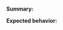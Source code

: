 **Summary:**

<!-- Summarize the changes in the pull request including how it relates to any issues (include the #number, or link them). -->

**Expected behavior:** 

<!-- Explain and/or show screenshots for how you expect the pull request to work in your testing (in case other devices exhibit different behavior). -->
